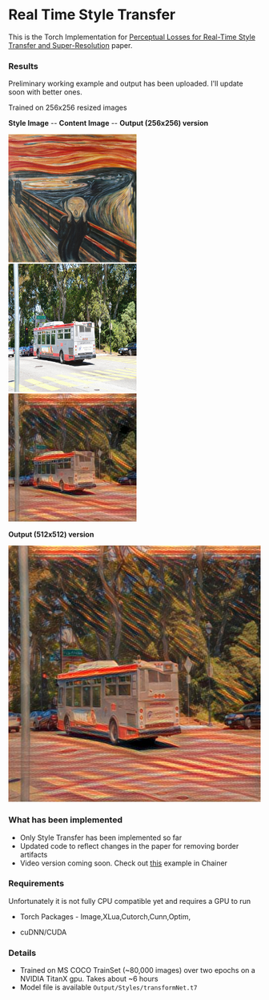 # Real Time Style Transfer 

This is the Torch Implementation for [Perceptual Losses for Real-Time Style Transfer and Super-Resolution](http://cs.stanford.edu/people/jcjohns/papers/eccv16/JohnsonECCV16.pdf) paper. 

### Results

Preliminary working example and output has been uploaded. I'll update soon with better ones.

Trained on 256x256 resized images

**Style Image** -- **Content Image** -- **Output (256x256) version** 

<img src="https://github.com/hashbangCoder/Real-Time-Style-Transfer/blob/master/style_image.jpg?raw=true" width="256" height="256">
<img src="https://github.com/hashbangCoder/Real-Time-Style-Transfer/blob/master/test_image.jpg?raw=true" width="256" height="256">
<img src="https://github.com/hashbangCoder/Real-Time-Style-Transfer/blob/master/Output_1/testOutIterend.jpg?raw=true" width="256" height="256">

**Output (512x512) version**

<img src="https://github.com/hashbangCoder/Real-Time-Style-Transfer/blob/master/Stylizations/Stylize_test.jpg?raw=true" width="512" height="512">


### What has been implemented
- Only Style Transfer has been implemented so far
- Updated code to reflect changes in the paper for removing border artifacts
- Video version coming soon. Check out [this](https://www.youtube.com/watch?v=h0jH0bJIvcM&feature=youtu.be) example in Chainer



### Requirements

Unfortunately it is not fully CPU compatible yet and requires a GPU to run

- Torch Packages - Image,XLua,Cutorch,Cunn,Optim,

- cuDNN/CUDA


### Details
- Trained on MS COCO TrainSet (~80,000 images) over two epochs on a NVIDIA TitanX gpu. Takes about ~6 hours
- Model file is available `Output/Styles/transformNet.t7`







